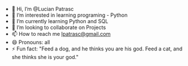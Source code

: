 - 👋 Hi, I’m @Lucian Patrasc
- 👀 I’m interested in learning programing - Python
- 🌱 I’m currently learning Python and SQL
- 💞️ I’m looking to collaborate on Projects
- 📫 How to reach me lpatrasc@gmail.com 
- 😄 Pronouns: all
- ⚡ Fun fact: "Feed a dog, and he thinks you are his god. Feed a cat, and she thinks she is your god."
<!---
LucianPatrasc/LucianPatrasc is a ✨ special ✨ repository because its `README.md` (this file) appears on your GitHub profile.
You can click the Preview link to take a look at your changes.
--->
